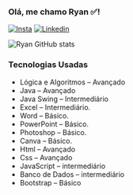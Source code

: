 ### Olá, me chamo Ryan ✅!

[![Insta](https://img.shields.io/badge/Instagram-E4405F?style=for-the-badge&logo=instagram&logoColor=white)](https://www.instagram.com/invites/contact/?igsh=mc203tc0s677&utm_content=a47qflw )
[![Linkedin](https://img.shields.io/badge/LinkedIn-0077B5?style=for-the-badge&logo=linkedin&logoColor=white)](https://www.linkedin.com/in/ewerson-ryan-639213283?utm_source=share&utm_campaign=share_via&utm_content=profile&utm_medium=ios_app )

![Ryan GitHub stats](https://github-readme-stats.vercel.app/api?username=RyanZzinn&show_icons=true&theme=dracula)



### Tecnologias Usadas

   <ul>
      <li>Lógica e Algoritmos – Avançado
      <li>Java – Avançado
      <li>Java Swing – Intermediário 
      <li>Excel – Intermediário.
      <li>Word – Básico.
      <li>PowerPoint – Básico.
      <li>Photoshop – Básico.
      <li>Canva – Básico.
      <li>Html – Avançado
      <li>Css – Avançado
      <li>JavaScript – intermediário
      <li>Banco de Dados – intermediário
      <li>Bootstrap – Básico
 
   </ul>

